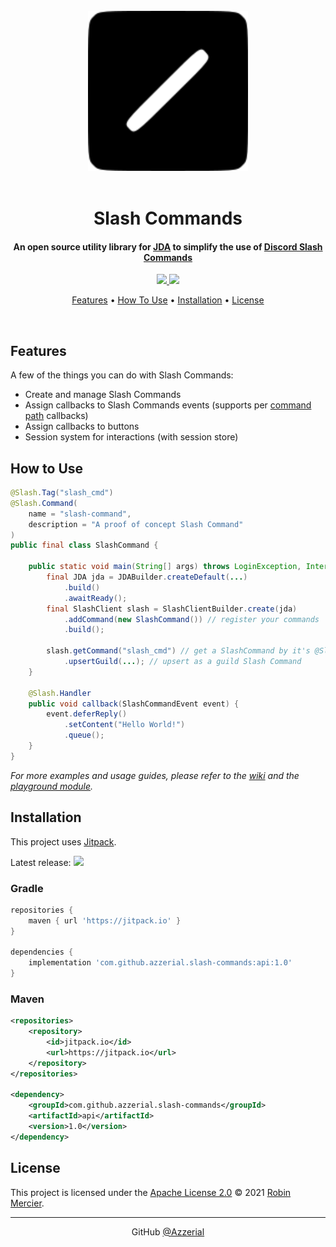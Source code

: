 <div align="center">
  <br>
  <img src="assets/icon.svg" alt="Slash Command icon" width="256">
  <br>
  <br>
  <h1>Slash Commands</h1>
  <h4>An open source utility library for <a href="https://github.com/DV8FromTheWorld/JDA" target="_blank">JDA</a> to simplify the use of <a href="https://discord.com/developers/docs/interactions/slash-commands" target="_blank">Discord Slash Commands</a></h4>
</div>

<p align="center">
  <a href="https://jitpack.io/#azzerial/slash-commands">
    <img src="https://img.shields.io/jitpack/v/github/azzerial/slash-commands?color=green&label=JitPack">
  </a>
  <a href="https://github.com/Azzerial/slash-commands/blob/master/LICENSE">
    <img src="https://img.shields.io/github/license/azzerial/slash-commands?color=lightgray&label=License&logo=apache">
  </a>
</p>

<p align="center">
  <a href="#features">Features</a> •
  <a href="#how-to-use">How To Use</a> •
  <a href="#installation">Installation</a> •
  <a href="#license">License</a>
</p>


<br>

## Features

A few of the things you can do with Slash Commands:

* Create and manage Slash Commands
* Assign callbacks to Slash Commands events (supports per [command path](https://ci.dv8tion.net/job/JDA/javadoc/net/dv8tion/jda/api/interactions/commands/CommandInteraction.html#getCommandPath()) callbacks)
* Assign callbacks to buttons
* Session system for interactions (with session store)

## How to Use

```java
@Slash.Tag("slash_cmd")
@Slash.Command(
    name = "slash-command",
    description = "A proof of concept Slash Command"
)
public final class SlashCommand {

    public static void main(String[] args) throws LoginException, InterruptedException {
        final JDA jda = JDABuilder.createDefault(...)
            .build()
            .awaitReady();
        final SlashClient slash = SlashClientBuilder.create(jda)
            .addCommand(new SlashCommand()) // register your commands
            .build();

        slash.getCommand("slash_cmd") // get a SlashCommand by it's @Slash.Tag
            .upsertGuild(...); // upsert as a guild Slash Command
    }

    @Slash.Handler
    public void callback(SlashCommandEvent event) {
        event.deferReply()
            .setContent("Hello World!")
            .queue();
    }
}
```

*For more examples and usage guides, please refer to the [wiki](https://github.com/Azzerial/slash-commands/wiki) and the [playground module](playground/).*

## Installation 

This project uses [Jitpack](https://jitpack.io/#azzerial/slash-commands).

Latest release: [![](https://jitpack.io/v/azzerial/slash-commands.svg)](https://jitpack.io/#azzerial/slash-commands)

### Gradle

```groovy
repositories {
    maven { url 'https://jitpack.io' }
}

dependencies {
    implementation 'com.github.azzerial.slash-commands:api:1.0'
}
```

### Maven

```xml
<repositories>
    <repository>
        <id>jitpack.io</id>
        <url>https://jitpack.io</url>
    </repository>
</repositories>

<dependency>
    <groupId>com.github.azzerial.slash-commands</groupId>
    <artifactId>api</artifactId>
    <version>1.0</version>
</dependency>
```

## License

This project is licensed under the [Apache License 2.0](LICENSE) © 2021 [Robin Mercier](https://github.com/azzerial/).

---

<p align="center">
  GitHub <a href="https://github.com/azzerial">@Azzerial</a>
</p>
